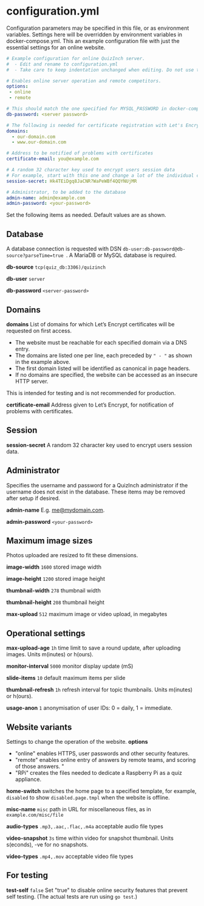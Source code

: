 # configuration.yml
Configuration parameters may be specified in this file, or as environment variables. Settings here will be overridden by environment variables in docker-compose.yml.
This an example configuration file with just the essential settings for an online website.  

```yml
# Example configuration for online QuizInch server.
#  - Edit and rename to configuration.yml
#  - Take care to keep indentation unchanged when editing. Do not use tabs.

# Enables online server operation and remote competitors.
options:
 - online
 - remote

# This should match the one specified for MYSQL_PASSWORD in docker-compose.yml.
db-password: <server password>

# The following is needed for certificate registration with Let's Encrypt
domains:
  - our-domain.com
  - www.our-domain.com

# Address to be notified of problems with certificates
certificate-email: you@example.com

# A random 32 character key used to encrypt users session data
# For example, start with this one and change a lot of the individual characters.
session-secret: Hk4TEiDgq8JaCNR?WaPeWBf4QQYNUjMR

# Administrator, to be added to the database
admin-name: admin@example.com
admin-password: <your-password>
```

Set the following items as needed. Default values are as shown.
## Database
A database connection is requested with DSN `db-user:db-password@db-source?parseTime=true `. A MariaDB or MySQL database is required.

**db-source** `tcp(quiz_db:3306)/quizinch`

**db-user** `server`

**db-password** `<server-password>`

## Domains
**domains** List of domains for which Let’s Encrypt certificates will be requested on first access.
- The website must be reachable for each specified domain via a DNS entry. 
- The domains are listed one per line, each preceded by `" - "` as shown in the example above.
- The first domain listed will be identified as canonical in page headers.
- If no domains are specified, the website can be accessed as an insecure HTTP server.

This is intended for testing and is not recommended for production.

**certificate-email** Address given to Let’s Encrypt, for notification of problems with certificates.

## Session
**session-secret** A random 32 character key used to encrypt users session data.

## Administrator
Specifies the username and password for a QuizInch administrator if the username does not exist in the database. These items may be removed after setup if desired.

**admin-name** E.g. me@mydomain.com.

**admin-password** `<your-password>`

## Maximum image sizes
Photos uploaded are resized to fit these dimensions.

**image-width**  `1600` stored image width

**image-height** `1200` stored image height

**thumbnail-width** `278` thumbnail width

**thumbnail-height** `208` thumbnail height

**max-upload** `512` maximum image or video upload, in megabytes

## Operational settings
**max-upload-age** `1h` time limit to save a round update, after uploading images. Units m(inutes) or h(ours).

**monitor-interval** `5000` monitor display update (mS)

**slide-items** `10` default maximum items per slide

**thumbnail-refresh** `1h` refresh interval for topic thumbnails. Units m(inutes) or h(ours).

**usage-anon** `1` anonymisation of user IDs: 0 = daily, 1 = immediate.

## Website variants
Settings to change the operation of the website.
**options** ` `
- "online" enables HTTPS, user passwords and other security features.
- "remote" enables online entry of answers by remote teams, and scoring of those answers. "
- "RPi" creates the files needed to dedicate a Raspberry Pi as a quiz appliance.

**home-switch** switches the home page to a specified template, for example, `disabled` to show `disabled.page.tmpl` when the website is offline.

**misc-name** `misc` path in URL for miscellaneous files, as in `example.com/misc/file`

**audio-types** `.mp3,.aac,.flac,.m4a` acceptable audio file types

**video-snapshot** `3s` time within video for snapshot thumbnail. Units s(econds), -ve for no snapshots.

**video-types** `.mp4,.mov` acceptable video file types

## For testing
**test-self** `false` Set "true" to disable online security features that prevent self testing. (The actual tests are run using `go test`.)
